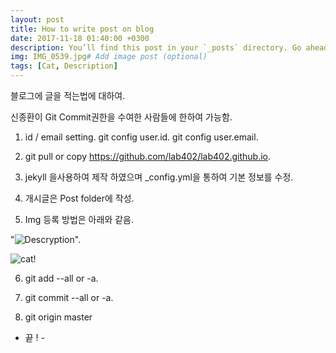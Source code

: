 ```yaml
---
layout: post
title: How to write post on blog
date: 2017-11-18 01:40:00 +0300
description: You’ll find this post in your `_posts` directory. Go ahead and edit it and re-build the site to see your changes. # Add post description (optional)
img: IMG_0539.jpg# Add image post (optional)
tags: [Cat, Description]
---
```


블로그에 글을 적는법에 대하여.

 신종환이 Git Commit권한을 수여한 사람들에 한하여 가능함.

 1) id / email setting.
    git config user.id.
    git config user.email.

 2) git pull or copy https://github.com/lab402/lab402.github.io.

 3) jekyll 을사용하여 제작 하였으며 _config.yml을 통하여 기본 정보를 수정.

 4) 개시글은 Post folder에 작성.

 5) Img 등록 방법은 아래와 같음.

   "![Descryption]({{site.baseurl}}/assets/img/IMG_0545.jpg)".

![cat!]({{site.baseurl}}/assets/img/IMG_0545.jpg)

 6) git add --all or -a.

 7) git commit --all or -a.

 8) git origin master


 - 끝 ! -
